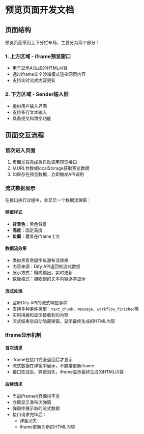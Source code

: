 # 预览页面开发文档

## 页面结构

预览页面采用上下分栏布局，主要分为两个部分：

### 1. 上方区域 - iframe预览窗口
- 用于显示AI生成的HTML内容
- 通过iframe安全沙箱模式渲染网页内容
- 支持实时流式内容更新

### 2. 下方区域 - Sender输入框
- 提供用户输入界面
- 支持多行文本输入
- 具备提交和清空功能

## 页面交互流程

### 首次进入页面
1. 页面加载完成后自动调用预览接口
2. 从URL参数或localStorage获取预览数据
3. 如果存在预览数据，立即触发API调用

### 流式数据展示
在接口执行过程中，会显示一个数据流弹窗：

#### 弹窗样式
- **背景色**：黑色背景
- **高度**：固定高度
- **位置**：覆盖在iframe上方

#### 数据流效果
- 类似黑客帝国字母瀑布流效果
- 内容来源：Dify API返回的流式数据
- 展示方式：横向输出，实时更新
- 数据格式：接收到的文本内容逐字显示

#### 流式处理
- 监听Dify API的流式响应事件
- 支持多种事件类型：`text_chunk`、`message`、`workflow_finished`等
- 实时拼接和显示接收到的内容
- 流式结束后自动隐藏弹窗，显示最终生成的HTML内容

### iframe显示机制

#### 首次请求
- iframe在接口完全返回后才显示
- 流式数据在弹窗中展示，不直接更新iframe
- 接口完成后，弹窗消失，iframe显示最终生成的HTML内容

#### 后续请求
- 当前iframe内容保持不变
- 立即显示瀑布流弹窗
- 弹窗中展示新的流式数据
- 接口请求完毕后：
  - 弹窗消失
  - iframe更新为新的HTML内容
